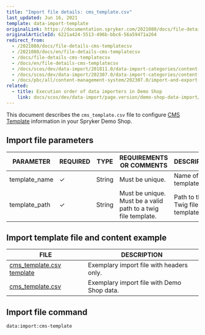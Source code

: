 ```yaml
---
title: "Import file details: cms_template.csv"
last_updated: Jun 16, 2021
template: data-import-template
originalLink: https://documentation.spryker.com/2021080/docs/file-details-cms-templatecsv
originalArticleId: 6221a424-5513-496b-bbc6-56a59471a264
redirect_from:
  - /2021080/docs/file-details-cms-templatecsv
  - /2021080/docs/en/file-details-cms-templatecsv
  - /docs/file-details-cms-templatecsv
  - /docs/en/file-details-cms-templatecsv
  - /docs/scos/dev/data-import/201811.0/data-import-categories/content-management/file-details-cms-template.csv.html
  - /docs/scos/dev/data-import/202307.0/data-import-categories/content-management/file-details-cms-template.csv.html
  - /docs/pbc/all/content-management-system/202307.0/import-and-export-data/file-details-cms-template.csv.html
related:
  - title: Execution order of data importers in Demo Shop
    link: docs/scos/dev/data-import/page.version/demo-shop-data-import/execution-order-of-data-importers-in-demo-shop.html
---
```


This document describes the `cms_template.csv` file to configure [CMS Template](/docs/pbc/all/content-management-system/{{page.version}}/base-shop/tutorials-and-howtos/howto-create-cms-templates.html#cms-page-template) information in your Spryker Demo Shop.



## Import file parameters



| PARAMETER | REQUIRED | TYPE | REQUIREMENTS OR COMMENTS | DESCRIPTION |
| --- | --- | --- | --- | --- |
| template_name | &check; | String | Must be unique. | Name of the template. |
| template_path | &check; | String | Must be unique. Must be a valid path to a twig file template. | Path to the Twig file template. |


## Import template file and content example



| FILE | DESCRIPTION |
| --- | --- |
| [cms_template.csv template](https://spryker.s3.eu-central-1.amazonaws.com/docs/Developer+Guide/Back-End/Data+Manipulation/Data+Ingestion/Data+Import/Data+Import+Categories/Content+Management/Template+cms_template.csv) | Exemplary import file with headers only. |
| [cms_template.csv](https://spryker.s3.eu-central-1.amazonaws.com/docs/Developer+Guide/Back-End/Data+Manipulation/Data+Ingestion/Data+Import/Data+Import+Categories/Content+Management/cms_template.csv) | Exemplary import file with Demo Shop data. |


## Import file command

```bash
data:import:cms-template
```
